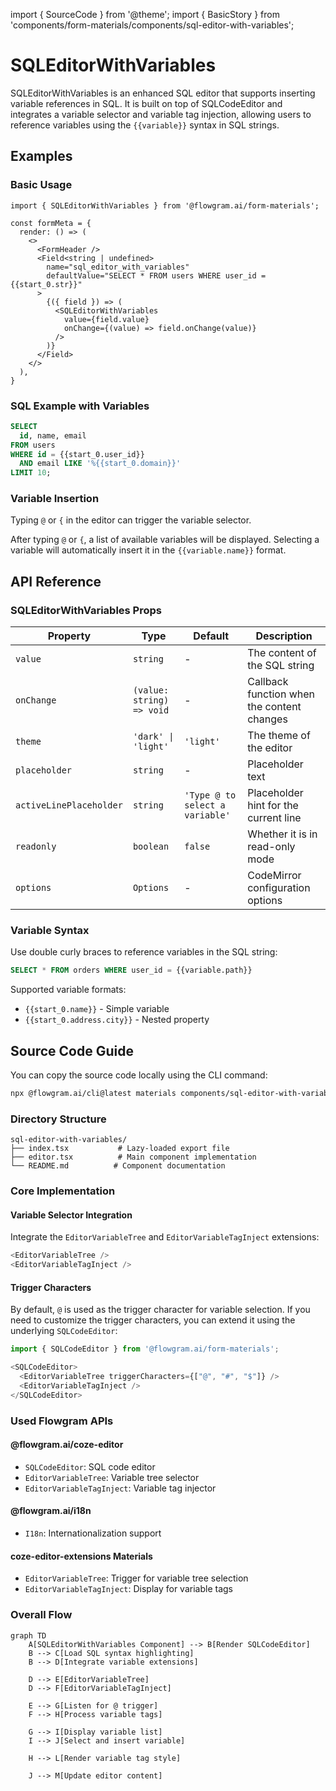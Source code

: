 import { SourceCode } from '@theme';
import { BasicStory } from 'components/form-materials/components/sql-editor-with-variables';

# SQLEditorWithVariables

SQLEditorWithVariables is an enhanced SQL editor that supports inserting variable references in SQL. It is built on top of SQLCodeEditor and integrates a variable selector and variable tag injection, allowing users to reference variables using the `{{variable}}` syntax in SQL strings.

## Examples

### Basic Usage

<BasicStory />

```tsx pure title="form-meta.tsx"
import { SQLEditorWithVariables } from '@flowgram.ai/form-materials';

const formMeta = {
  render: () => (
    <>
      <FormHeader />
      <Field<string | undefined>
        name="sql_editor_with_variables"
        defaultValue="SELECT * FROM users WHERE user_id = {{start_0.str}}"
      >
        {({ field }) => (
          <SQLEditorWithVariables
            value={field.value}
            onChange={(value) => field.onChange(value)}
          />
        )}
      </Field>
    </>
  ),
}
```

### SQL Example with Variables

```sql
SELECT
  id, name, email
FROM users
WHERE id = {{start_0.user_id}}
  AND email LIKE '%{{start_0.domain}}'
LIMIT 10;
```

### Variable Insertion

Typing `@` or `{` in the editor can trigger the variable selector.

After typing `@` or `{`, a list of available variables will be displayed. Selecting a variable will automatically insert it in the `{{variable.name}}` format.

## API Reference

### SQLEditorWithVariables Props

| Property | Type | Default | Description |
|---|---|---|---|
| `value` | `string` | - | The content of the SQL string |
| `onChange` | `(value: string) => void` | - | Callback function when the content changes |
| `theme` | `'dark' \| 'light'` | `'light'` | The theme of the editor |
| `placeholder` | `string` | - | Placeholder text |
| `activeLinePlaceholder` | `string` | `'Type @ to select a variable'` | Placeholder hint for the current line |
| `readonly` | `boolean` | `false` | Whether it is in read-only mode |
| `options` | `Options` | - | CodeMirror configuration options |

### Variable Syntax

Use double curly braces to reference variables in the SQL string:

```sql
SELECT * FROM orders WHERE user_id = {{variable.path}}
```

Supported variable formats:

* `{{start_0.name}}` - Simple variable
* `{{start_0.address.city}}` - Nested property

## Source Code Guide

<SourceCode href="https://github.com/bytedance/flowgram.ai/tree/main/packages/materials/form-materials/src/components/sql-editor-with-variables" />

You can copy the source code locally using the CLI command:

```bash
npx @flowgram.ai/cli@latest materials components/sql-editor-with-variables
```

### Directory Structure

```
sql-editor-with-variables/
├── index.tsx           # Lazy-loaded export file
├── editor.tsx          # Main component implementation
└── README.md          # Component documentation
```

### Core Implementation

#### Variable Selector Integration

Integrate the `EditorVariableTree` and `EditorVariableTagInject` extensions:

```typescript
<EditorVariableTree />
<EditorVariableTagInject />
```

#### Trigger Characters

By default, `@` is used as the trigger character for variable selection. If you need to customize the trigger characters, you can extend it using the underlying `SQLCodeEditor`:

```typescript
import { SQLCodeEditor } from '@flowgram.ai/form-materials';

<SQLCodeEditor>
  <EditorVariableTree triggerCharacters={["@", "#", "$"]} />
  <EditorVariableTagInject />
</SQLCodeEditor>
```

### Used Flowgram APIs

#### @flowgram.ai/coze-editor

* `SQLCodeEditor`: SQL code editor
* `EditorVariableTree`: Variable tree selector
* `EditorVariableTagInject`: Variable tag injector

#### @flowgram.ai/i18n

* `I18n`: Internationalization support

#### coze-editor-extensions Materials

* `EditorVariableTree`: Trigger for variable tree selection
* `EditorVariableTagInject`: Display for variable tags

### Overall Flow

```mermaid
graph TD
    A[SQLEditorWithVariables Component] --> B[Render SQLCodeEditor]
    B --> C[Load SQL syntax highlighting]
    B --> D[Integrate variable extensions]

    D --> E[EditorVariableTree]
    D --> F[EditorVariableTagInject]

    E --> G[Listen for @ trigger]
    F --> H[Process variable tags]

    G --> I[Display variable list]
    I --> J[Select and insert variable]

    H --> L[Render variable tag style]

    J --> M[Update editor content]
```
